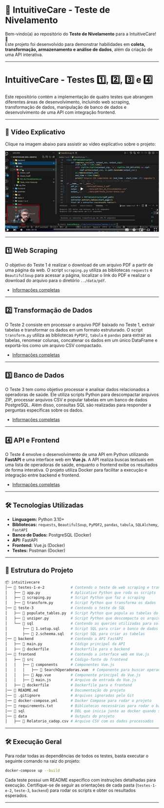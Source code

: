 # 🏥 IntuitiveCare - Teste de Nivelamento  

Bem-vindo(a) ao repositório do **Teste de Nivelamento** para a IntuitiveCare! 🚀  
Este projeto foi desenvolvido para demonstrar habilidades em **coleta, transformação, armazenamento e análise de dados**, além da criação de uma API interativa.  

---

# **IntuitiveCare - Testes 1️⃣, 2️⃣, 3️⃣ e 4️⃣**

Este repositório contém a implementação de quatro testes que abrangem diferentes áreas de desenvolvimento, incluindo web scraping, transformação de dados, manipulação de banco de dados e desenvolvimento de uma API com integração frontend.

---

## 🎥 **Vídeo Explicativo**

Clique na imagem abaixo para assistir ao vídeo explicativo sobre o projeto:

[![Vídeo Explicativo](doc/video.png)](https://youtu.be/peI5eTaFIxg?si=7HOYM6SCSCKtosRB)

---

## **1️⃣ Web Scraping**

O objetivo do Teste 1 é realizar o download de um arquivo PDF a partir de uma página da web. O script `scraping.py` utiliza as bibliotecas `requests` e `BeautifulSoup` para acessar a página, localizar o link do PDF e realizar o download do arquivo para o diretório `../data/pdf`.

- [Informações completas](testes-1-e-2/README.md)

---

## **2️⃣ Transformação de Dados**

O Teste 2 consiste em processar o arquivo PDF baixado no Teste 1, extrair tabelas e transformar os dados em um formato estruturado. O script `transform.py` utiliza as bibliotecas `PyPDF2`, `tabula` e `pandas` para extrair as tabelas, renomear colunas, concatenar os dados em um único DataFrame e exportá-los como um arquivo CSV compactado.

- [Informações completas](testes-1-e-2/README.md)

---

## **3️⃣ Banco de Dados**

O Teste 3 tem como objetivo processar e analisar dados relacionados a operadoras de saúde. Ele utiliza scripts Python para descompactar arquivos ZIP, processar arquivos CSV e popular tabelas em um banco de dados PostgreSQL. Além disso, consultas SQL são realizadas para responder a perguntas específicas sobre os dados.

- [Informações completas](teste-3/README.md)

---

## **4️⃣ API e Frontend**

O Teste 4 envolve o desenvolvimento de uma API em Python utilizando **FastAPI** e uma interface web em **Vue.js**. A API realiza buscas textuais em uma lista de operadoras de saúde, enquanto o frontend exibe os resultados de forma interativa. O projeto utiliza Docker para facilitar a execução e integração entre backend e frontend.

- [Informações completas](backend/README.md)

---

## 🛠 **Tecnologias Utilizadas**  

- **Linguagem:** Python 3.10+  
- **Bibliotecas:** `requests`, `BeautifulSoup`, `PyPDF2`, `pandas`, `tabula`, `SQLAlchemy`, `FastAPI`  
- **Banco de Dados:** PostgreSQL (Docker)  
- **API:** FastAPI  
- **Frontend:** Vue.js (Docker)  
- **Testes:** Postman (Docker)  

---

## 📂 **Estrutura do Projeto**  

```bash
📦 intuitivecare
│── 📂 testes-1-e-2            # Contendo o teste de web scraping e transformação de dados
│   ├── 📜 app.py              # Aplicativo Python que roda os scripts
│   ├── 📜 scraping.py         # Script Python que faz o scraping
│   ├── 📜 transform.py        # Script Python que transforma os dados
│── 📂 teste-3                 # Contendo o teste de SQL
│   ├── 📜 populate_tables.py  # Script Python que popula as tabelas do banco postgres
│   ├── 📜 unziper.py          # Script Python que descompacta os arquivos CSV do teste 3
│   └── 📂 sql                 # Contendo as queries utilizadas para solucionar o teste 3
│       ├── 📜 1.setup.sql     # Script SQL para criar o banco de dados
│       ├── 📜 2.scheema.sql   # Script SQL para criar as tabelas
│── 📂 backend                 # Contendo a API FastAPI
│   ├── 📜 main.py             # Código principal da API
│   ├── 📜 dockerfile          # Dockerfile para o backend
│── 📂 frontend                # Contendo a interface web em Vue.js
│   ├── 📂 src                 # Código-fonte do frontend
│   │   ├── 📂 components      # Componentes Vue.js
│   │   │   ├── 📜 SearchOperadoras.vue  # Componente para buscar operadoras
│   │   ├── 📜 App.vue         # Componente principal do Vue.js
│   │   ├── 📜 main.js         # Arquivo de entrada do Vue.js
│   ├── 📜 dockerfile          # Dockerfile para o frontend
│── 📜 README.md               # Documentação do projeto
│── 📜 .gitignore              # Arquivos ignorados pelo Git
│── 📜 docker-compose.yml      # Docker Compose para rodar o projeto
│── 📜 requirements.txt        # Bibliotecas necessárias para rodar o backend
│── 📂 sql                     # DDL que inicia junto ao docker quando sobe o banco
│── 📂 data                    # Outputs do projeto
│   ├── 📜 Relatorio_cadop.csv # Arquivo CSV com os dados processados
```

---

## 🛠️ **Execução Geral**

Para rodar todas as dependências de todos os testes, basta executar o seguinte comando na raiz do projeto:

```bash
docker-compose up --build
```

Cada teste possui um README específico com instruções detalhadas para execução. Certifique-se de seguir as orientações de cada pasta (`testes-1-e-2`, `teste-3`, `backend`) para rodar os scripts e obter os resultados esperados.

---

